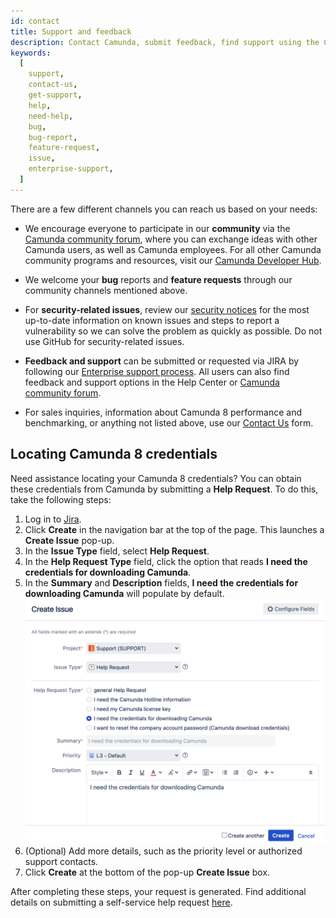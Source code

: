 ```yaml
---
id: contact
title: Support and feedback
description: Contact Camunda, submit feedback, find support using the Camunda community forum, note bug reports and feature requests, and review security notices.
keywords:
  [
    support,
    contact-us,
    get-support,
    help,
    need-help,
    bug,
    bug-report,
    feature-request,
    issue,
    enterprise-support,
  ]
---
```


There are a few different channels you can reach us based on your needs:

- We encourage everyone to participate in our **community** via the [Camunda community forum](https://forum.camunda.io/), where you can exchange ideas with other Camunda users, as well as Camunda employees. For all other Camunda community programs and resources, visit our [Camunda Developer Hub](https://camunda.com/developers).

- We welcome your **bug** reports and **feature requests** through our community channels mentioned above.

- For **security-related issues**, review our [security notices](/reference/notices.md) for the most up-to-date information on known issues and steps to report a vulnerability so we can solve the problem as quickly as possible. Do not use GitHub for security-related issues.

- **Feedback and support** can be submitted or requested via JIRA by following our [Enterprise support process](https://camunda.com/services/enterprise-support-guide/). All users can also find feedback and support options in the Help Center or [Camunda community forum](https://forum.camunda.io/).

- For sales inquiries, information about Camunda 8 performance and benchmarking, or anything not listed above, use our [Contact Us](https://camunda.com/contact/) form.

## Locating Camunda 8 credentials

Need assistance locating your Camunda 8 credentials? You can obtain these credentials from Camunda by submitting a **Help Request**. To do this, take the following steps:

1. Log in to [Jira](https://jira.camunda.com/secure/Dashboard.jspa).
2. Click **Create** in the navigation bar at the top of the page. This launches a **Create Issue** pop-up.
3. In the **Issue Type** field, select **Help Request**.
4. In the **Help Request Type** field, click the option that reads **I need the credentials for downloading Camunda**.
5. In the **Summary** and **Description** fields, **I need the credentials for downloading Camunda** will populate by default.
   ![completed help request example](./img/create-issue-request.png)
6. (Optional) Add more details, such as the priority level or authorized support contacts.
7. Click **Create** at the bottom of the pop-up **Create Issue** box.

After completing these steps, your request is generated. Find additional details on submitting a self-service help request [here](https://camunda.com/services/enterprise-support-guide/).
